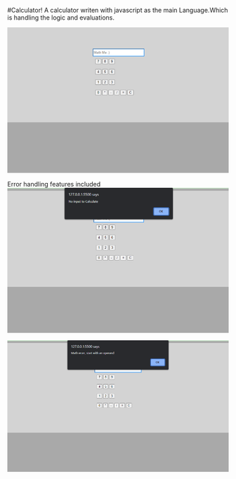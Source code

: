#Calculator!
A calculator writen with javascript as the main Language.Which is handling the logic and evaluations. 

<img src="img/image.png" alt="image for the calculator">

Error handling features included
<img src="img/image2.png" alt="image for the calculator">

<img src="img/image3.png" alt="image for the calculator">



